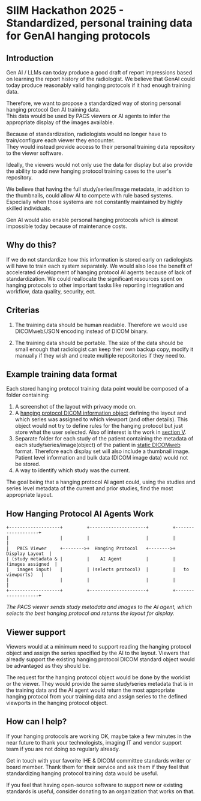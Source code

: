  # SIIM Hackathon 2025  -  Standardized, personal training data for GenAI hanging protocols
 
 ## Introduction
 Gen AI / LLMs can today produce a good draft of report impressions based on learning the report history of the radiologist.
 We believe that GenAI could today produce reasonably valid hanging protocols if it had enough training data.

 Therefore, we want to  propose a standardized way of storing personal hanging protocol Gen AI training data.  
 This data would be used by PACS viewers or AI agents to infer the appropriate display of the images available. 


 Because of standardization, radiologists would no longer have to train/configure each viewer they encounter.  
 They would instead provide access to their personal training data repository to the viewer software. 


Ideally, the viewers would not only use the data for display but also provide the ability to add new hanging protocol training cases to the user's repository.

We believe that having the full study/series/image metadata, in addition to the thumbnails, could allow AI to compete with rule based systems.  Especially when those systems are not constantly maintained by highly skilled individuals.  

Gen AI would also enable personal hanging protocols which is almost impossible today because of maintenance costs.  

## Why do this? 
If we do not standardize how this information is stored early on radiologists will have to train each system separately.
We would also lose the benefit of accelerated development of hanging protocol AI agents because of lack of standardization.
We could reallocate the significant resources spent on hanging protocols to other important tasks like reporting integration and workflow, data quality, security, ect.

## Criterias
1. The training data should be human readable.  Therefore we would use DICOMweb/JSON encoding instead of DICOM binary.
 
2. The training data should be portable. The size of the data should be small enough that radiologist can keep their own backup copy, modify it manually if they wish and create multiple repositories if they need to.


## Example training data format

Each stored hanging protocol training data point would be composed of a folder containing:
1. A screenshot of the layout with privacy mode on.
2. A [hanging protocol DICOM information object](https://dicom.nema.org/medical/dicom/current/output/chtml/part03/sect_C.23.html) defining the layout and which series was assigned to which viewport (and other details).  This object would not try to define rules for the hanging protocol but just store what the user selected.  Also of interest is the work in [section V](https://dicom.nema.org/medical/dicom/current/output/chtml/part17/chapter_V.html).
3. Separate folder for each study of the patient containing the metadata of each study/series/image(object) of the patient in [static DICOMweb](https://github.com/RadicalImaging/Static-DICOMWeb) format.  Therefore each display set will also include a thumbnail image. Patient level information and bulk data (DICOM image data) would not be stored.
4.  A way to identify which study was the current.


The goal being that a hanging protocol AI agent could, using the studies and series level metadata of the current and prior studies, find the most appropriate layout. 

## How Hanging Protocol AI Agents Work

```
+-------------------+         +---------------------+         +-------------------+
|                   |         |                     |         |                   |
|   PACS Viewer     +-------->+  Hanging Protocol   +-------->+   Display Layout  |
| (study metadata & |         |    AI Agent         |         | (images assigned  |
|   images input)   |         | (selects protocol)  |         |   to viewports)   |
|                   |         |                     |         |                   |
+-------------------+         +---------------------+         +-------------------+
```
*The PACS viewer sends study metadata and images to the AI agent, which selects the best hanging protocol and returns the layout for display.*

 ## Viewer support

Viewers would at a minimum need to support reading the hanging protocol object and assign the series specified by the AI to the layout.  Viewers that already support the existing hanging protocol DICOM standard object would be advantaged as they should be.

The request for the hanging protocol object would be done by the worklist or the viewer.  They would provide the same study/series metadata that is in the training data and the AI agent would return the most appropriate hanging protocol from your training data and assign series to the defined viewports in the hanging protocol object. 




## How can I help?

If your hanging protocols are working OK, maybe take a few minutes in the near future to thank your technologists, imaging IT and vendor support team if you are not doing so regularly already.


Get in touch with your favorite IHE & DICOM committee standards writer or board member.  Thank them for their service and ask them if they feel that standardizing hanging protocol training data would be useful.


If you feel that having open-source software to support new or existing standards is useful,  consider donating to an organization that works on that.

